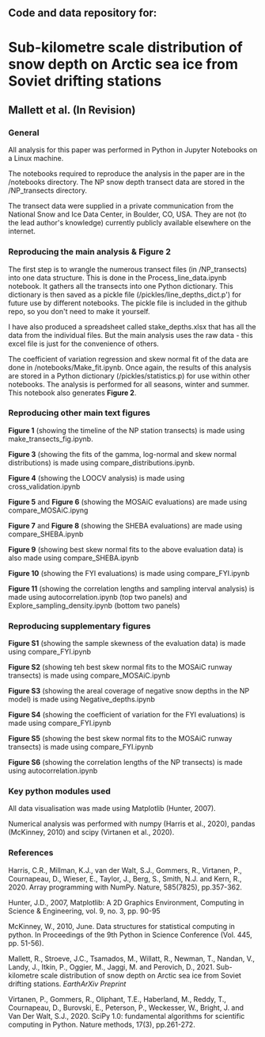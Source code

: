 ## Code and data repository for:

# Sub-kilometre scale distribution of snow depth on Arctic sea ice from Soviet drifting stations

## Mallett et al. (In Revision)
### General

All analysis for this paper was performed in Python in Jupyter Notebooks on a Linux machine.

The notebooks required to reproduce the analysis in the paper are in the /notebooks directory. The NP snow depth transect data are stored in the /NP_transects directory.

The transect data were supplied in a private communication from the National Snow and Ice Data Center, in Boulder, CO, USA. They are not (to the lead author's knowledge) currently publicly available elsewhere on the internet.

### Reproducing the main analysis & Figure 2

The first step is to wrangle the numerous transect files (in /NP_transects) into one data structure. This is done in the Process_line_data.ipynb notebook. It gathers all the transects into one Python dictionary. This dictionary is then saved as a pickle file (/pickles/line_depths_dict.p') for future use by different notebooks. The pickle file is included in the github repo, so you don't need to make it yourself.

I have also produced a spreadsheet called stake_depths.xlsx that has all the data from the individual files. But the main analysis uses the raw data - this excel file is just for the convenience of others.

The coefficient of variation regression and skew normal fit of the data are done in /notebooks/Make_fit.ipynb. Once again, the results of this analysis are stored in a Python dictionary (/pickles/statistics.p) for use within other notebooks. The analysis is performed for all seasons, winter and summer. This notebook also generates **Figure 2**. 

### Reproducing other main text figures

**Figure 1** (showing the timeline of the NP station transects) is made using make_transects_fig.ipynb.

**Figure 3** (showing the fits of the gamma, log-normal and skew normal distributions) is made using compare_distributions.ipynb. 

**Figure 4** (showing the LOOCV analysis) is made using cross_validation.ipynb

**Figure 5** and **Figure 6** (showing the MOSAiC evaluations) are made using compare_MOSAiC.ipyng

**Figure 7** and **Figure 8** (showing the SHEBA evaluations) are made using compare_SHEBA.ipynb

**Figure 9** (showing best skew normal fits to the above evaluation data) is also made using compare_SHEBA.ipynb

**Figure 10** (showing the FYI evaluations) is made using compare_FYI.ipynb

**Figure 11** (showing the correlation lengths and sampling interval analysis) is made using autocorrelation.ipynb (top two panels) and Explore_sampling_density.ipynb (bottom two panels)

### Reproducing supplementary figures

**Figure S1** (showing the sample skewness of the evaluation data) is made using compare_FYI.ipynb

**Figure S2** (showing teh best skew normal fits to the MOSAiC runway transects) is made using compare_MOSAiC.ipynb

**Figure S3** (showing the areal coverage of negative snow depths in the NP model) is made using Negative_depths.ipynb

**Figure S4** (showing the coefficient of variation for the FYI evaluations) is made using compare_FYI.ipynb

**Figure S5** (showing the best skew normal fits to the MOSAiC runway transects) is made using compare_FYI.ipynb

**Figure S6** (showing the correlation lengths of the NP transects) is made using autocorrelation.ipynb

### Key python modules used

All data visualisation was made using Matplotlib (Hunter, 2007). 

Numerical analysis was performed with numpy (Harris et al., 2020), pandas (McKinney, 2010) and scipy (Virtanen et al., 2020).

### References

Harris, C.R., Millman, K.J., van der Walt, S.J., Gommers, R., Virtanen, P., Cournapeau, D., Wieser, E., Taylor, J., Berg, S., Smith, N.J. and Kern, R., 2020. Array programming with NumPy. Nature, 585(7825), pp.357-362.

Hunter, J.D., 2007, Matplotlib: A 2D Graphics Environment, Computing in Science & Engineering, vol. 9, no. 3, pp. 90-95

McKinney, W., 2010, June. Data structures for statistical computing in python. In Proceedings of the 9th Python in Science Conference (Vol. 445, pp. 51-56).

Mallett, R., Stroeve, J.C., Tsamados, M., Willatt, R., Newman, T., Nandan, V., Landy, J., Itkin, P., Oggier, M., Jaggi, M. and Perovich, D., 2021. Sub-kilometre scale distribution of snow depth on Arctic sea ice from Soviet drifting stations. _EarthArXiv Preprint_

Virtanen, P., Gommers, R., Oliphant, T.E., Haberland, M., Reddy, T., Cournapeau, D., Burovski, E., Peterson, P., Weckesser, W., Bright, J. and Van Der Walt, S.J., 2020. SciPy 1.0: fundamental algorithms for scientific computing in Python. Nature methods, 17(3), pp.261-272.




